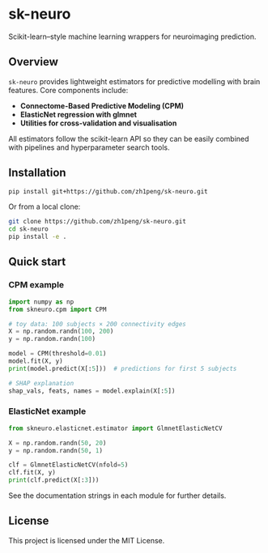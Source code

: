 # sk-neuro

Scikit-learn–style machine learning wrappers for neuroimaging prediction.

## Overview

`sk-neuro` provides lightweight estimators for predictive modelling with brain features. Core components include:

- **Connectome-Based Predictive Modeling (CPM)**
- **ElasticNet regression with glmnet**
- **Utilities for cross-validation and visualisation**

All estimators follow the scikit-learn API so they can be easily combined with pipelines and hyperparameter search tools.

## Installation

```bash
pip install git+https://github.com/zh1peng/sk-neuro.git
```

Or from a local clone:

```bash
git clone https://github.com/zh1peng/sk-neuro.git
cd sk-neuro
pip install -e .
```

## Quick start

### CPM example

```python
import numpy as np
from skneuro.cpm import CPM

# toy data: 100 subjects × 200 connectivity edges
X = np.random.randn(100, 200)
y = np.random.randn(100)

model = CPM(threshold=0.01)
model.fit(X, y)
print(model.predict(X[:5]))  # predictions for first 5 subjects

# SHAP explanation
shap_vals, feats, names = model.explain(X[:5])
```

### ElasticNet example

```python
from skneuro.elasticnet.estimator import GlmnetElasticNetCV

X = np.random.randn(50, 20)
y = np.random.randn(50, 1)

clf = GlmnetElasticNetCV(nfold=5)
clf.fit(X, y)
print(clf.predict(X[:3]))
```

See the documentation strings in each module for further details.

## License

This project is licensed under the MIT License.
